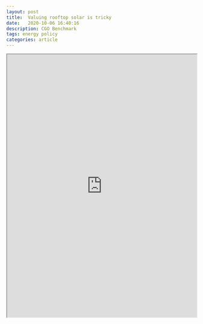 ```yaml
---
layout: post
title:  Valuing rooftop solar is tricky
date:   2020-10-06 16:40:16
description: CGO Benchmark
tags: energy policy
categories: article
---
```


<iframe src="https://www.thecgo.org/benchmark/valuing-rooftop-solar-is-tricky/" width="100%" height="700"></iframe>